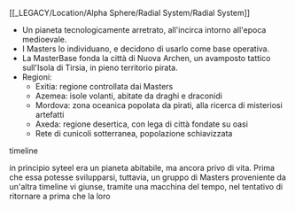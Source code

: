 [[_LEGACY/Location/Alpha Sphere/Radial System/Radial System]]
 
 - Un pianeta tecnologicamente arretrato, all'incirca intorno all'epoca medioevale.
 - I Masters lo individuano, e decidono di usarlo come base operativa.
 - La MasterBase fonda la città di Nuova Archen, un avamposto tattico sull'Isola di Tirsia, in pieno territorio pirata.
 - Regioni:
	 - Exitia: regione controllata dai Masters
	 - Azemea: isole volanti, abitate da draghi e draconidi
	 - Mordova: zona oceanica popolata da pirati, alla ricerca di misteriosi artefatti
	 - Axeda: regione desertica, con lega di città fondate su oasi
	 - Rete di cunicoli sotterranea, popolazione schiavizzata

timeline

in principio syteel era un pianeta abitabile, ma ancora privo di vita. Prima che essa potesse svilupparsi, tuttavia, un gruppo di Masters proveniente da un'altra timeline vi giunse, tramite una macchina del tempo, nel tentativo di ritornare a prima che la loro 